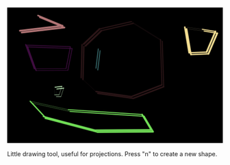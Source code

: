 ![Text with trails that fade out.](./assets/preview.jpg "Preview of the sketch")

Little drawing tool, useful for projections. Press "n" to create a new shape.
